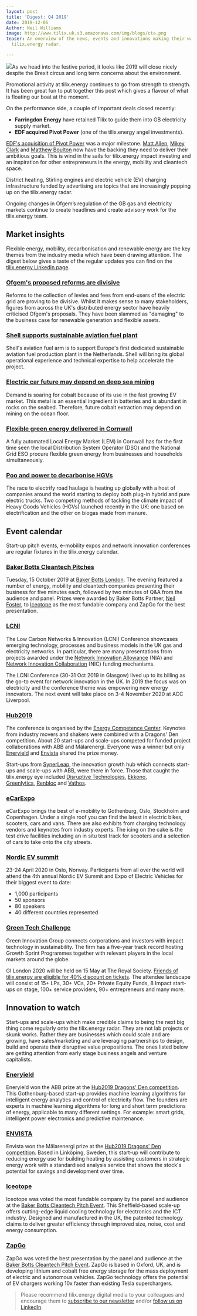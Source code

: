 ```yaml
---
layout: post
title: 'Digest: Q4 2019'
date: 2019-12-06
Author: Neil Williams
image: http://www.tilix.uk.s3.amazonaws.com/img/blogs/cta.png
teaser: An overview of the news, events and innovations making their way onto the
  tilix.energy radar.

---
```

![](http://www.tilix.uk.s3.amazonaws.com/img/blogs/cta.png)As we head into the festive period, it looks like 2019 will close nicely despite the Brexit circus and long term concerns about the environment. 

Promotional activity at tilix.energy continues to go from strength to strength. It has been great fun to put together this post which gives a flavour of what is floating our boat at the moment.  
  
On the performance side, a couple of important deals closed recently:

* **Farringdon Energy** have retained Tilix to guide them into GB electricity supply market.
* **EDF acquired Pivot Power** (one of the tilix.energy angel investments).

[EDF's acquisition of Pivot Power](https://www.linkedin.com/feed/update/urn:li:activity:6597072858881626112) was a major milestone. [Matt Allen](https://www.linkedin.com/in/ACoAAAE8d0QB6LGKyFAlYWzEeuTk0NEhG6r0ztA/), [Mikey Clark](https://www.linkedin.com/in/ACoAAAN9og0BCo0c93VzWqibwHPMIJNJlLcSHes/) and [Matthew Boulton](https://www.linkedin.com/in/ACoAAAEHnrUBqYmLqOCH5en2v9CEoL-jbsOA8XU/) now have the backing they need to deliver their ambitious goals. This is wind in the sails for tilix.energy impact investing and an inspiration for other entrepreneurs in the energy, mobility and cleantech space.

District heating, Stirling engines and electric vehicle (EV) charging infrastructure funded by advertising are topics that are increasingly popping up on the tilix.energy radar.

Ongoing changes in Ofgem’s regulation of the GB gas and electricity markets continue to create headlines and create advisory work for the tilix.energy team.

## Market insights

Flexible energy, mobility, decarbonisation and renewable energy are the key themes from the industry media which have been drawing attention. The digest below gives a taste of the regular updates you can find on the [tilix.energy LinkedIn page](https://www.linkedin.com/company/tilix).

### [Ofgem's proposed reforms are divisive](https://www.linkedin.com/feed/update/urn:li:activity:6603629780434776065)

Reforms to the collection of levies and fees from end-users of the electric grid are proving to be divisive. Whilst it makes sense to many stakeholders, figures from across the UK's distributed energy sector have heavily criticised Ofgem's proposals. They have been slammed as "damaging" to the business case for renewable generation and flexible assets.

### [Shell supports sustainable aviation fuel plant](https://www.linkedin.com/feed/update/urn:li:activity:6601071966814302208)

Shell's aviation fuel arm is to support Europe's first dedicated sustainable aviation fuel production plant in the Netherlands. Shell will bring its global operational experience and technical expertise to help accelerate the project.

### [Electric car future may depend on deep sea mining](https://www.linkedin.com/feed/update/urn:li:activity:6600364159198650368)

Demand is soaring for cobalt because of its use in the fast growing EV market. This metal is an essential ingredient in batteries and is abundant in rocks on the seabed. Therefore, future cobalt extraction may depend on mining on the ocean floor.

### [Flexible green energy delivered in Cornwall](https://www.linkedin.com/feed/update/urn:li:activity:6599630773807050752)

A fully automated Local Energy Market (LEM) in Cornwall has for the first time seen the local Distribution System Operator (DSO) and the National Grid ESO procure flexible green energy from businesses and households simultaneously.

### [Poo and power to decarbonise HGVs](https://www.linkedin.com/feed/update/urn:li:activity:6598565163845120000)

The race to electrify road haulage is heating up globally with a host of companies around the world starting to deploy both plug-in hybrid and pure electric trucks. Two competing methods of tackling the climate impact of Heavy Goods Vehicles (HGVs) launched recently in the UK: one based on electrification and the other on biogas made from manure.

## Event calendar

Start-up pitch events, e-mobility expos and network innovation conferences are regular fixtures in the tilix.energy calendar.

### [Baker Botts Cleantech Pitches](https://www.bakerbotts.com/events/2019/10/cleantech-pitch-event)

Tuesday, 15 October 2019 at [Baker Botts London](https://www.bakerbotts.com/offices/london). The evening featured a number of energy, mobility and cleantech companies presenting their business for five minutes each, followed by two minutes of Q&A from the audience and panel. Prizes were awarded by Baker Botts Partner, [Neil Foster](https://www.bakerbotts.com/people/f/foster-neil), to [Iceotope](https://www.iceotope.com) as the most fundable company and ZapGo for the best presentation.

### [LCNI](http://www.lcniconference.org)

The Low Carbon Networks & Innovation (LCNI) Conference showcases emerging technology, processes and business models in the UK gas and electricity networks. In particular, there are many presentations from projects awarded under the [Network Innovation Allowance](https://www.ofgem.gov.uk/network-regulation-riio-model/network-innovation/electricity-network-innovation-allowance) (NIA) and [Network Innovation Collaboration](http://www.nicollaborationportal.org/) (NIC) funding mechanisms.

The LCNI Conference (30-31 Oct 2019 in Glasgow) lived up to its billing as the go-to event for network innovation in the UK. In 2019 the focus was on electricity and the conference theme was empowering new energy innovators. The next event will take place on 3-4 November 2020 at ACC Liverpool.

### [Hub2019](http://hub2019.se)

The conference is organised by the [Energy Competence Center](http://www.eccsweden.se/). Keynotes from industry movers and shakers were combined with a Dragons' Den competition. About 20 start-ups and scale-ups competed for funded project collaborations with ABB and Mälarenergi. Everyone was a winner but only [Eneryield](http://www.eneryield.com) and [Envista](https://www.envista.se) shared the prize money.

Start-ups from [SynerLeap](https://synerleap.com), the innovation growth hub which connects start-ups and scale-ups with ABB, were there in force. Those that caught the tilix.energy eye included [Disruptive Technologies](https://disruptive-technologies.com/), [Ekkono](https://ekkono.ai/), [Greenlytics](https://greenlytics.io/), [Renbloc](https://renbloc.com/) and [Vathos](https://vathos-robotics.com/).

### [eCarExpo](http://ecarexpo.se)

eCarExpo brings the best of e-mobility to Gothenburg, Oslo, Stockholm and Copenhagen. Under a single roof you can find the latest in electric bikes, scooters, cars and vans. There are also exhibits from charging technology vendors and keynotes from industry experts. The icing on the cake is the test drive facilities including an in situ test track for scooters and a selection of cars to take onto the city streets.

### [Nordic EV summit](https://nordicevs.no)

23-24 April 2020 in Oslo, Norway. Participants from all over the world will attend the 4th annual Nordic EV Summit and Expo of Electric Vehicles for their biggest event to date:

* 1,000 participants
* 50 sponsors
* 80 speakers
* 40 different countries represented

### [Green Tech Challenge](https://gi-london-2020-tickets.eventbrite.dk/?discount%3DTilix2020)

Green Innovation Group connects corporations and investors with impact technology in sustainability. The firm has a five-year track record hosting Growth Sprint Programmes together with relevant players in the local markets around the globe.

GI London 2020 will be held on 15 May at The Royal Society. [Friends of tilix.energy are eligible for 40% discount on tickets](https://gi-london-2020-tickets.eventbrite.dk/?discount%3DTilix2020). The attendee landscape will consist of 15+ LPs, 30+ VCs, 20+ Private Equity Funds, 8 Impact start-ups on stage, 100+ service providers, 90+ entrepreneurs and many more.

## Innovation to watch

Start-ups and scale-ups which make credible claims to being the next big thing come regularly onto the tilix.energy radar. They are not lab projects or skunk works. Rather they are businesses which could scale and are growing, have sales/marketing and are leveraging partnerships to design, build and operate their disruptive value propositions. The ones listed below are getting attention from early stage business angels and venture capitalists.

### [Eneryield](http://www.eneryield.com)

Eneryield won the ABB prize at the [Hub2019 Dragons' Den competition](https://www.hub2019dragonsdens.com). This Gothenburg-based start-up provides machine learning algorithms for intelligent energy analytics and control of electricity flow. The founders are experts in machine learning algorithms for long and short term predictions of energy, applicable to many different settings. For example: smart grids, intelligent power electronics and predictive maintenance.

### [ENVISTA](https://www.envista.se)

Envista won the Mälarenergi prize at the [Hub2019 Dragons' Den competition](https://www.hub2019dragonsdens.com). Based in Linköping, Sweden, this start-up will contribute to reducing energy use for building heating by assisting customers in strategic energy work with a standardised analysis service that shows the stock's potential for savings and development over time.

### [Iceotope](https://www.iceotope.com)

Iceotope was voted the most fundable company by the panel and audience at the [Baker Botts Cleantech Pitch Event](https://www.bakerbotts.com/events/2019/10/cleantech-pitch-event). This Sheffield-based scale-up offers cutting-edge liquid cooling technology for electronics and the ICT industry. Designed and manufactured in the UK, the patented technology claims to deliver greater efficiency through improved size, noise, cost and energy consumption.

### [ZapGo](https://zapgo.com)

ZapGo was voted the best presentation by the panel and audience at the [Baker Botts Cleantech Pitch Event](https://www.bakerbotts.com/events/2019/10/cleantech-pitch-event). ZapGo is based in Oxford, UK, and is developing lithium and cobalt free energy storage for the mass deployment of electric and autonomous vehicles. ZapGo technology offers the potential of EV chargers working 10x faster than existing Tesla superchargers.

> Please recommend tilix.energy digital media to your colleagues and encourage them to [subscribe to our newsletter](https://www.tilix.uk/signup/mailchimp) and/or [follow us on LinkedIn](https://www.linkedin.com/company/tilix).